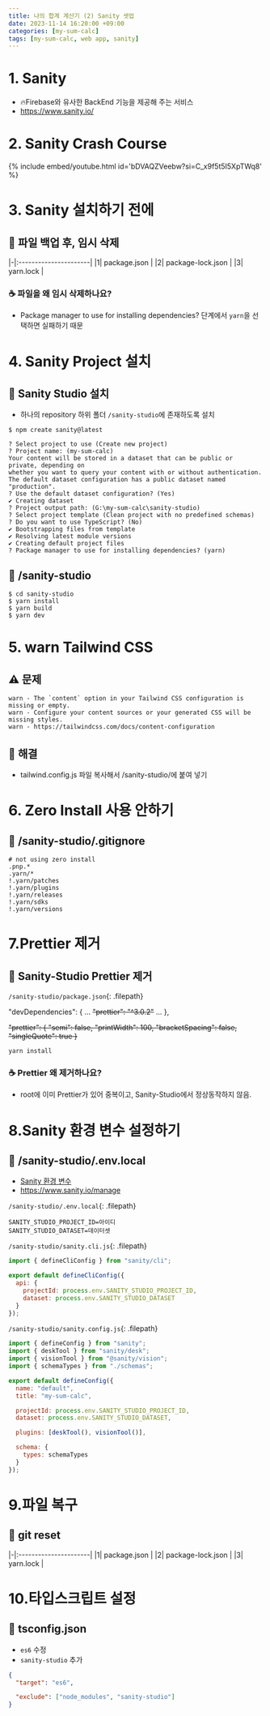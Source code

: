 ```yaml
---
title: 나의 합계 계산기 (2) Sanity 셋업
date: 2023-11-14 16:20:00 +09:00
categories: [my-sum-calc]
tags: [my-sum-calc, web app, sanity]
---
```


# 1. Sanity

- 🔥Firebase와 유사한 BackEnd 기능을 제공해 주는 서비스
- <https://www.sanity.io/>

# 2. Sanity Crash Course

{% include embed/youtube.html id='bDVAQZVeebw?si=C_x9f5t5I5XpTWq8' %}

# 3. Sanity 설치하기 전에

## 📌 파일 백업 후, 임시 삭제

|-|:----------------------|
|1| package.json |
|2| package-lock.json |
|3| yarn.lock |

### ☕ 파일을 왜 임시 삭제하나요?

- Package manager to use for installing dependencies? 단계에서 `yarn`을 선택하면 실패하기 때문

# 4. Sanity Project 설치

## 📌 Sanity Studio 설치

- 하나의 repository 하위 폴더 `/sanity-studio`에 존재하도록 설치

```console
$ npm create sanity@latest
```

```console
? Select project to use (Create new project)
? Project name: (my-sum-calc)
Your content will be stored in a dataset that can be public or private, depending on
whether you want to query your content with or without authentication.
The default dataset configuration has a public dataset named "production".
? Use the default dataset configuration? (Yes)
✔ Creating dataset
? Project output path: (G:\my-sum-calc\sanity-studio)
? Select project template (Clean project with no predefined schemas)
? Do you want to use TypeScript? (No)
✔ Bootstrapping files from template
✔ Resolving latest module versions
✔ Creating default project files
? Package manager to use for installing dependencies? (yarn)
```

## 📌 /sanity-studio

```console
$ cd sanity-studio
$ yarn install
$ yarn build
$ yarn dev
```

# 5. warn Tailwind CSS

## ⚠️ 문제

```console
warn - The `content` option in your Tailwind CSS configuration is missing or empty.
warn - Configure your content sources or your generated CSS will be missing styles.
warn - https://tailwindcss.com/docs/content-configuration
```

## 📌 해결

- tailwind.config.js 파일 복사해서 /sanity-studio/에 붙여 넣기

# 6. Zero Install 사용 안하기

## 📌 /sanity-studio/.gitignore

```
# not using zero install
.pnp.*
.yarn/*
!.yarn/patches
!.yarn/plugins
!.yarn/releases
!.yarn/sdks
!.yarn/versions
```

# 7.Prettier 제거

## 📌 Sanity-Studio Prettier 제거

`/sanity-studio/package.json`{: .filepath}

"devDependencies": {
...
~~"prettier": "^3.0.2"~~
...
},

~~"prettier": {
"semi": false,
"printWidth": 100,
"bracketSpacing": false,
"singleQuote": true
}~~

```console
yarn install
```

### ☕ Prettier 왜 제거하나요?

- root에 이미 Prettier가 있어 중복이고, Sanity-Studio에서 정상동작하지 않음.

# 8.Sanity 환경 변수 설정하기

## 📌 /sanity-studio/.env.local

- [Sanity 환경 변수](https://www.sanity.io/docs/environment-variables)
- <https://www.sanity.io/manage>

`/sanity-studio/.env.local`{: .filepath}

```
SANITY_STUDIO_PROJECT_ID=아이디
SANITY_STUDIO_DATASET=데이터셋
```

`/sanity-studio/sanity.cli.js`{: .filepath}

```js
import { defineCliConfig } from "sanity/cli";

export default defineCliConfig({
  api: {
    projectId: process.env.SANITY_STUDIO_PROJECT_ID,
    dataset: process.env.SANITY_STUDIO_DATASET
  }
});
```

`/sanity-studio/sanity.config.js`{: .filepath}

```js
import { defineConfig } from "sanity";
import { deskTool } from "sanity/desk";
import { visionTool } from "@sanity/vision";
import { schemaTypes } from "./schemas";

export default defineConfig({
  name: "default",
  title: "my-sum-calc",

  projectId: process.env.SANITY_STUDIO_PROJECT_ID,
  dataset: process.env.SANITY_STUDIO_DATASET,

  plugins: [deskTool(), visionTool()],

  schema: {
    types: schemaTypes
  }
});
```

# 9.파일 복구

## 📌 git reset

|-|:----------------------|
|1| package.json |
|2| package-lock.json |
|3| yarn.lock |

# 10.타입스크립트 설정

## 📌 tsconfig.json

- `es6` 수정
- `sanity-studio` 추가

```json
{
  "target": "es6",

  "exclude": ["node_modules", "sanity-studio"]
}
```
